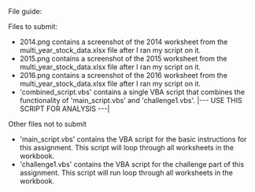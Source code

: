 File guide:

Files to submit:

- 2014.png contains a screenshot of the 2014 worksheet from the multi_year_stock_data.xlsx file after I ran my script on it.
- 2015.png contains a screenshot of the 2015 worksheet from the multi_year_stock_data.xlsx file after I ran my script on it.
- 2016.png contains a screenshot of the 2016 worksheet from the multi_year_stock_data.xlsx file after I ran my script on it.
- 'combined_script.vbs' contains a single VBA script that combines the functionality of 'main_script.vbs' and 'challenge1.vbs'.  |--- USE THIS SCRIPT FOR ANALYSIS ---|

Other files not to submit

- 'main_script.vbs' contains the VBA script for the basic instructions for this assignment. This script will loop through all worksheets in the workbook.
- 'challenge1.vbs' contains the VBA script for the challenge part of this assignment. This script will run loop through all worksheets in the workbook.
